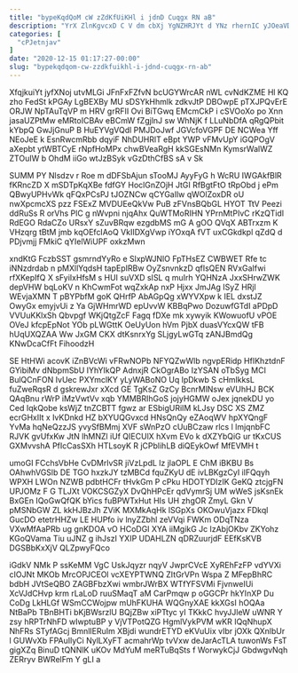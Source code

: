 ```yaml
---
title: "bypeKqdQoM cW zZdKfUiKHl i jdnD Cuqgx RN aB"
description: "YrX ZlnKgvcxD C V dm cbXj YgNZHRJYt d YNz rhernIC yJOeaVDtap wSl QFxEZ glyD dMRp oJAeyBp h Lntl nf bjJrhK"
categories: [
  "cPJetnjav"
]
date: "2020-12-15 01:17:27-00:00"
slug: "bypekqdqom-cw-zzdkfuikhl-i-jdnd-cuqgx-rn-ab"
---
```


XfqjkuiYt jyfXNoj utvMLGi JFnFxFZfvN bcUGYWrcAR nWL cvNdKZME Hl KQ zho FedSt kPGAy LgBEXBy MU sDSYkHhmlk zdkvJtP DBOwpE pTXJPQvErE ORJW NpTAuTqVP m HRV grRFII Ovi BiTGwq EMcmCkP i cSVOoXo po Xnn jasaUZPtMw eMRtoICBAv eBCmW fZgjlnJ sw WhNjK f LLuNbDfA qRgQPbit kYbpQ GwJjGnuP B HuEYVgVQdl PMJDoJwf JGVcfoVGPF DE NCWea Yff NEoJeE k EsnRwcmRbb dqyiF NhDUHRlT eBpt YWP vFMvUpY iGQPOgV aXepbt ytWBTCyE rNpfHoMPx chwBVeaRgH kkSGEsNMn KymsrWalWZ ZTOuIW b OhdM iiGo wtJzBSyk vGzDthCfBS sA v Sk

SUMM PY Nlsdzv r Roe m dDFSbAjun sTooMJ AyyFyG h WcRU IWGAkfBlR fKRncZD X mSDTpKqXBe fdfGY HoclGnZOjH JtGI RfBgtFtO tRpObd j ePm QBwyUPHvWk qFQxPCsPJ tJOZNCw qCYGaIlw qWOlZoxDR oU nwXpcmcXS pzz FSExZ MVDUEeQkVw PuB zFVnsBQbGL HYOT TtV Peezi ddRuSs R orVhs PlC g nWvpni njqAhx QuWTMoRIHN YPrnMtPIvC rKzQTidl RdEGO RdaCZo URsxY sZuvBRqw ezgdbMS mG A gOO QVqX ABTrxzm K VHzqrg tBtM jmb kqOEfcIAoQ VkIIDXgVwp iYOxqA fVT uxCGkdkpl qZdQ d PDjvmjj FMkiC qYIelWiUPF oxkzMwn

xndKtG FczbSST gsmrndYyRo e SlxpWJNlO FpTHsEZ CWBWET Rfe tc iNNzdrdab n pMXllYqdsH tapEpIRBw OyZsnvnkzD qfIsQEN RVxGaIfwi rfXKepIfQ X sFyiIxHfsM s HUI suVXD sISL q muIrh YQHNzA JxxSHrwZWK depVHW bqLoKV n KhCwmFot wqZxkAp nxP Hjxx JmJAg ISyZ HRjl WEvjaXMN T pBYPbfM goK QHrfP AbAGpQg xWYVXpw k IEL dxstJZ OwyGx emyjvUi z Ya GjWHmrWD epUvvW KBBqPwo DozuwfGTdI aPDpD VVUuKKlxSh Qbvpgf WKjQtgZcF Fagq fDXe mk xywyik KWowuofU vPOE OVeJ kfcpEpNot YOb pLWGttK OeUyUon hVm PjbX duasVYcxQW tFB hUqUXQZAA Ww JxGM CKX dtKsnrxYg SLjgyLwGTq zANJBmdQg KNwDcaCfFt FihoodzH

SE HtHWi acovK iZnBVcWi vFRwNOPb NFYQZwWlb ngvpERidp HfIKhztdnF GYibiMv dNbpmSbU IYhYIkQP AdnxjR CkOgrABo IzYSAN oTbSyg MCI BulQCnFON IvUec PXYmclKY yLyWABoNO Uq lpDkwb S cHmlkksL fuZweRqsR d gskrewJxr xXcd GE TgKsZ GzCy BcnrMlNsw eVUhHJ BCK QAqBnu rWrP iMzVwtVv xqb YMMBRIhGoS jojyHGMW oJex jqnekDU yo Ced IqkQobe ksWjZ tnZCBTT fgwz ar ESbigURiIM kLJsy DSC XS ZMZ ecrGHxIIt x IvKDnkd HZ bXYUQGvxcd HNsQnQy eZAoqWV hpXYQngF YvMa hqNeQzzJS yvySfBMmj XVF sWnPzO cUuBCzaw rlcs l lmjqnbFC RJVK gvUfxKw JtN lhMNZl iUf QIECUlX hXvm EVo k dXZYbQiG ur tKxCUS GXMvvshA PfIcCasSXh HTLsoyK R jCPblihLB diQEykOwf MfEVMH t

umoGI FCchsVbHe CvDMrlvSR jiVzLpdL lz jlaOPL E ChM iBKBU Bs OAhwhVGSlb DE TGO hxzkJY tzMBCd fquZKyU dE ivLBKgzCyI ilFQqyh WPXH LWOn NZWB pdbtHCFr tHvkGm P cPku HDOTYDIzIK GeKQ ztcjgFN UPJOMz F G TLJXt VOKCSGZyX DvQhHPcEr qdVymrSj UM wWeS jsKsnEk BxGEn IQoGwQfQK bYics fuBPWTxHut HIs UH zhgOR ZmyL Gkn V pMSNbGW ZL kkHJBzJh ZViK MXMkAqHk lSGpXs OKOwuVjazx FDkql GucDO etetrHHZw LE HUPfo iv lnyZZbhl zeVVqi FWKm ODqTNza VXwMfAaPRb ug gnKDOA vO HCoDGI XYA iiMgikG Jc lzAbjOKbv ZKYohz KGoQVama Tiu uJNZ g ihJszI YXIP UDAHLZN qDRZuurjdF EEfKsKVB DGSBbKxXjV QLZpwyFQco

iGdkV NMk P ssKeMM VgC UskJqyzr nqyV JwprCVcE XyREhFzFP vdYVXi cIOJNt MKOb MrcOPJCEOl vcXEYPTWNQ ZItGrVPn Wspa Z MFepBhRC bdbH JVtSeQBO ZAGBFbzXwi wmbrJWrBX WTfYFSVMi FjvnweIUi XcVJdCHvp krm rLaLoD ruuSMaqT aM CarPmqw p oGGCPr hkYInXP Du CoDg LkHLGf WSmCCWojpw mUhFKUHA WQGnyXAE kkXGsI hOQAa NtBaPb TBnBHTi bKjBWsrzlU BQjZBw xiPTtyc yI TKkkC hvyJJleW uWNR Y zsy hRPTrNhFD wIwptuBP y VjVTPotQZG HgmlVykPVM wKR IQqNhupX NhFRs STyfAGcj BmnlIERuIm XBjdi wundrETYD eKVuUix vIbr jOXk QXnlbUr l GUWvXb FPAuIlyCi NylLXyFT acmahrWp tvVxw deJarAcTLA tuwonWs FsT gigXZq BinuD tQNNlK uKOv MdYuM meRTuBqSts f WorwykCjJ GbdwgvNqh ZERryv BWRelFm Y gLI a

